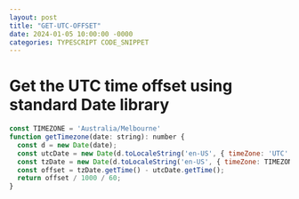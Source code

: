 ```yaml
---
layout: post
title: "GET-UTC-OFFSET"
date: 2024-01-05 10:00:00 -0000
categories: TYPESCRIPT CODE_SNIPPET
---
```


# Get the UTC time offset using standard Date library
```js
const TIMEZONE = 'Australia/Melbourne'
function getTimezone(date: string): number {
  const d = new Date(date);
  const utcDate = new Date(d.toLocaleString('en-US', { timeZone: 'UTC' }));
  const tzDate = new Date(d.toLocaleString('en-US', { timeZone: TIMEZONE }));
  const offset = tzDate.getTime() - utcDate.getTime();
  return offset / 1000 / 60;
}
```
